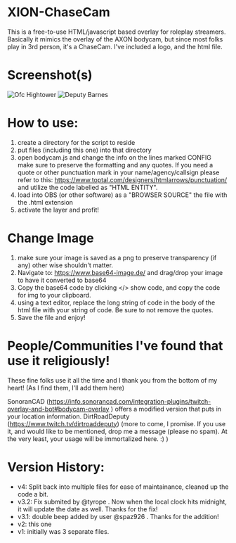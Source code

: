 # XION-ChaseCam
This is a free-to-use HTML/javascript based overlay for roleplay streamers.  Basically it mimics the overlay of the AXON bodycam, but since most folks play in 3rd person, it's a ChaseCam.  I've included a logo, and the html file.

# Screenshot(s)
![Ofc Hightower](https://i.imgur.com/Bzzyxpw.png)
![Deputy Barnes](https://i.imgur.com/WyYo6jt.png)

# How to use:
1) create a directory for the script to reside
2) put files (including this one) into that directory
3) open bodycam.js and change the info on the lines marked CONFIG make sure to preserve the formatting and any quotes.
    If you need a quote or other punctuation mark in your name/agency/callsign please refer to this: https://www.toptal.com/designers/htmlarrows/punctuation/
    and utilize the code labelled as "HTML ENTITY".
4) load into OBS (or other software) as a "BROWSER SOURCE" the file with the .html extension
5) activate the layer and profit!

# Change Image
1) make sure your image is saved as a png to preserve transparency (if any) other wise shouldn't matter.
2) Navigate to: https://www.base64-image.de/  and drag/drop your image to have it converted to base64
3) Copy the base64 code by clicking </> show code, and copy the code for img to your clipboard.
4) using a text editor, replace the long string of code in the body of the html file with your string of code.  Be sure to
   not remove the quotes.
5) Save the file and enjoy!

# People/Communities I've found that use it religiously!
These fine folks use it all the time and I thank you from the bottom of my heart!
(As I find them, I'll add them here)

SonoranCAD (https://info.sonorancad.com/integration-plugins/twitch-overlay-and-bot#bodycam-overlay ) offers a modified version that puts in your location information.
DirtRoadDeputy (https://www.twitch.tv/dirtroaddeputy)
(more to come, I promise.  If you use it, and would like to be mentioned, drop me a message (please no spam). At the very least, your usage will be immortalized here. :) )

# Version History:
- v4: Split back into multiple files for ease of maintainance, cleaned up the code a bit.
- v3.2: Fix submited by @tyrope . Now when the local clock hits midnight, it will update the date as well.  Thanks for the fix!
- v3.1: double beep added by user @spaz926 .  Thanks for the addition!
- v2: this one
- v1: initially was 3 separate files.
